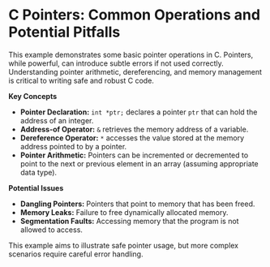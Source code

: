 # C Pointers: Common Operations and Potential Pitfalls

This example demonstrates some basic pointer operations in C.  Pointers, while powerful, can introduce subtle errors if not used correctly.  Understanding pointer arithmetic, dereferencing, and memory management is critical to writing safe and robust C code.

**Key Concepts**

* **Pointer Declaration:**  `int *ptr;` declares a pointer `ptr` that can hold the address of an integer.
* **Address-of Operator:** `&` retrieves the memory address of a variable.
* **Dereference Operator:** `*` accesses the value stored at the memory address pointed to by a pointer.
* **Pointer Arithmetic:**  Pointers can be incremented or decremented to point to the next or previous element in an array (assuming appropriate data type).

**Potential Issues**

* **Dangling Pointers:** Pointers that point to memory that has been freed.
* **Memory Leaks:** Failure to free dynamically allocated memory.
* **Segmentation Faults:** Accessing memory that the program is not allowed to access.

This example aims to illustrate safe pointer usage, but more complex scenarios require careful error handling.